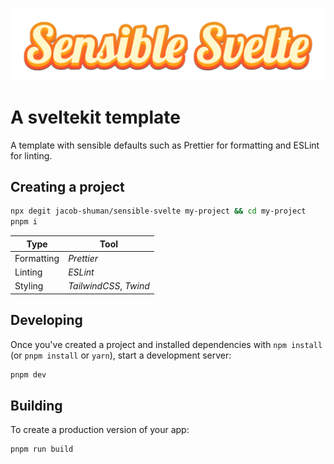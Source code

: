 ![Logo](static/logo.png)

# A sveltekit template

A template with sensible defaults such as Prettier for formatting and ESLint for linting.

## Creating a project

```bash
npx degit jacob-shuman/sensible-svelte my-project && cd my-project
pnpm i
```

| Type       | Tool                   |
| ---------- | ---------------------- |
| Formatting | _Prettier_             |
| Linting    | _ESLint_               |
| Styling    | _TailwindCSS_, _Twind_ |

## Developing

Once you've created a project and installed dependencies with `npm install` (or `pnpm install` or `yarn`), start a development server:

```bash
pnpm dev
```

## Building

To create a production version of your app:

```bash
pnpm run build
```
